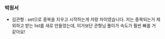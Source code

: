 
### 박원서
- 김관형 : set으로 중복을 지우고 시작하는게 저랑 차이였습니다. 저는 중복되는거 제외하고 받는 list를 새로 만들었는데, 이거보단 관형님 풀이가 속도가 훨씬 빠를 거 같아요!
